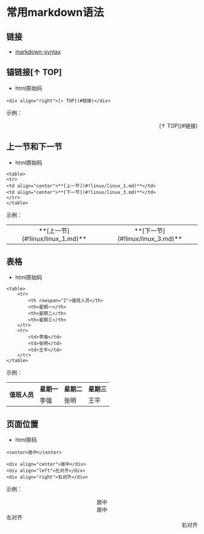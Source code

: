 # 常用markdown语法

## 链接

- [markdown-syntax](https://markdown-syntax.com/)

## 锚链接[↑ TOP]

- html原始码

```
<div align="right">[↑ TOP](#链接)</div>
```

示例：

<div align="right">[↑ TOP](#链接)</div>

## 上一节和下一节

- html原始码

```
<table>
<tr>
<td align="center">**[上一节](#!linux/linux_1.md)**</td>
<td align="center">**[下一节](#!linux/linux_3.md)**</td>
</tr>
</table>
```

示例：

<table>
<tr>
<td align="center">**[上一节](#!linux/linux_1.md)**</td>
<td align="center">**[下一节](#!linux/linux_3.md)**</td>
</tr>
</table>


## 表格

- html原始码

```
<table>
    <tr>
        <th rowspan="2">值班人员</th>
        <th>星期一</th>
        <th>星期二</th>
        <th>星期三</th>
    </tr>
    <tr>
        <td>李强</td>
        <td>张明</td>
        <td>王平</td>
    </tr>
</table>
```

示例：

<table>
    <tr>
        <th align="center" rowspan="2">值班人员</th>
        <th>星期一</th>
        <th>星期二</th>
        <th>星期三</th>
    </tr>
    <tr>
        <td>李强</td>
        <td>张明</td>
        <td>王平</td>
    </tr>
</table>


## 页面位置

- html原码

```
<center>居中</center>

<div align="center">居中</div> 
<div align="left">左对齐</div>
<div align="right">右对齐</div>
```

示例：

<center>居中</center>

<div align="center">居中</div>
<div align="left">左对齐</div>
<div align="right">右对齐</div>

